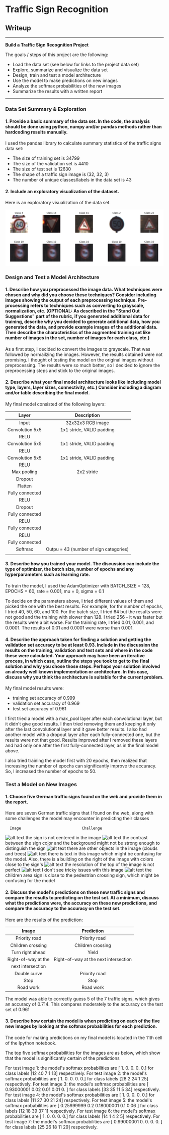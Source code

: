 # **Traffic Sign Recognition** 

## Writeup

---

**Build a Traffic Sign Recognition Project**

The goals / steps of this project are the following:
* Load the data set (see below for links to the project data set)
* Explore, summarize and visualize the data set
* Design, train and test a model architecture
* Use the model to make predictions on new images
* Analyze the softmax probabilities of the new images
* Summarize the results with a written report


[//]: # (Image References)

[image1]: ./dataset_exploration.png "Visualization"
[image2]: ./test_images/test_1.jpg "Traffic Sign 1"
[image3]: ./test_images/test_2.jpg "Traffic Sign 2"
[image4]: ./test_images/test_3.jpg "Traffic Sign 3"
[image5]: ./test_images/test_4.jpg "Traffic Sign 4"
[image6]: ./test_images/test_5.jpg "Traffic Sign 5"
[image7]: ./test_images/test_6.jpg "Traffic Sign 6"
[image8]: ./test_images/test_7.jpg "Traffic Sign 7"


---

### Data Set Summary & Exploration

#### 1. Provide a basic summary of the data set. In the code, the analysis should be done using python, numpy and/or pandas methods rather than hardcoding results manually.

I used the pandas library to calculate summary statistics of the traffic
signs data set:

* The size of training set is 34799
* The size of the validation set is 4410
* The size of test set is 12630
* The shape of a traffic sign image is (32, 32, 3)
* The number of unique classes/labels in the data set is 43

#### 2. Include an exploratory visualization of the dataset.

Here is an exploratory visualization of the data set.

![alt text][image1]

### Design and Test a Model Architecture

#### 1. Describe how you preprocessed the image data. What techniques were chosen and why did you choose these techniques? Consider including images showing the output of each preprocessing technique. Pre-processing refers to techniques such as converting to grayscale, normalization, etc. (OPTIONAL: As described in the "Stand Out Suggestions" part of the rubric, if you generated additional data for training, describe why you decided to generate additional data, how you generated the data, and provide example images of the additional data. Then describe the characteristics of the augmented training set like number of images in the set, number of images for each class, etc.)

As a first step, I decided to convert the images to grayscale. That was followed by normailzing the images. However, the results obtained were not promising. I thought of testing the model on the original images without preprocessing. The results were so much better, so I decided to ignore the preprocessing steps and stick to the original images.


#### 2. Describe what your final model architecture looks like including model type, layers, layer sizes, connectivity, etc.) Consider including a diagram and/or table describing the final model.

My final model consisted of the following layers:

| Layer         		|     Description	        					| 
|:---------------------:|:---------------------------------------------:| 
| Input         		| 32x32x3 RGB image   							| 
| Convolution 5x5     	| 1x1 stride, VALID padding 					|
| RELU					|												|
| Convolution 5x5     	| 1x1 stride, VALID padding 					|
| RELU					|												|
| Convolution 5x5     	| 1x1 stride, VALID padding 					|
| RELU					|												|
| Max pooling			| 2x2 stride 									|
| Dropout				| 												|
| Flatten		 	 	| 	 	 	 									|
| Fully connected		| 												|
| RELU					|												|
| Dropout				| 												|
| Fully connected		| 												|
| RELU					|												|
| Fully connected		| 												|
| RELU					|												|
| Fully connected		| 												|
| Softmax				| Outpu = 43 (number of sign categories)		|
|						|												|
 


#### 3. Describe how you trained your model. The discussion can include the type of optimizer, the batch size, number of epochs and any hyperparameters such as learning rate.

To train the model, I used the AdamOptimizer with BATCH_SIZE = 128, EPOCHS = 60, rate = 0.001, mu = 0, sigma = 0.1

To decide on the parameters above, I tried different values of them and picked the one with the best results. For example, for thr number of epochs, I tried 40, 50, 60, and 100. For the batch size, I tried 64 but the results were not good and the training with slower than 128. I tried 256 - it was faster but the results were a bit worse. For the training rate, I tried 0.01, 0.001, and 0.0001. The results of 0.01 and 0.0001 were worse than 0.001.

#### 4. Describe the approach taken for finding a solution and getting the validation set accuracy to be at least 0.93. Include in the discussion the results on the training, validation and test sets and where in the code these were calculated. Your approach may have been an iterative process, in which case, outline the steps you took to get to the final solution and why you chose those steps. Perhaps your solution involved an already well known implementation or architecture. In this case, discuss why you think the architecture is suitable for the current problem.

My final model results were:
* training set accuracy of 0.999
* validation set accuracy of 0.969 
* test set accuracy of 0.961

I first tried a model with a max_pool layer after each convolutional layer, but it didn't give good results. I then tried removing them and keeping it only after the last convolutional layer and it gave better results.
I also had another model with a dropout layer after each fully-connected one, but the results were not that good. Results improved after I removed these layers and had only one after the first fully-connected layer, as in the final model above.

I also tried training the model first with 20 epochs, then realized that increasing the number of epochs can significantly improve the accuracy. So, I increased the number of epochs to 50.


### Test a Model on New Images

#### 1. Choose five German traffic signs found on the web and provide them in the report. 

Here are seven German traffic signs that I found on the web, along with some challenges the model may encounter in predicting their classes

      Image                           Challenge

![alt text][image2]  the sign is not centered in the image
![alt text][image3]  the contrast between the sign color and the background might not be strong enough to distinguish the sign 
![alt text][image4]  there are other objects in the image (clouds and trees)
![alt text][image5]  there is text in this image which might be confusing for the model. Also, there is a building on the right                        of the image with colors close to the sign's
![alt text][image6]  the resolution of the top of the image is not perfect
![alt text][image7]  I don't see tricky issues with this image 
![alt text][image8]  the children area sign is close to the pedestrian crossing sign, which might be confusing for the model



#### 2. Discuss the model's predictions on these new traffic signs and compare the results to predicting on the test set. At a minimum, discuss what the predictions were, the accuracy on these new predictions, and compare the accuracy to the accuracy on the test set.

Here are the results of the prediction:

| Image			        |     Prediction	        					| 
|:---------------------:|:---------------------------------------------:| 
| Priority road   		| Priority road 								| 
| Children crossing 	| Children crossing 							|
| Turn right ahead 		| Yield 										|
| Right-of-way at the   | Right-of-way at the next intersection 		
  next intersection	    | 					 							|
| Double curve 			| Priority road 	 							|
| Stop 					| Stop      									|
| Road work 			| Road work      								|


The model was able to correctly guess 5 of the 7 traffic signs, which gives an accuracy of 0.714. This compares moderately to the accuracy on the test set of 0.961

#### 3. Describe how certain the model is when predicting on each of the five new images by looking at the softmax probabilities for each prediction. 

The code for making predictions on my final model is located in the 11th cell of the Ipython notebook.

The top five softmax probabilities for the images are as below, which show that the model is significantly certain of the predictions

For test image 1: the model's softmax probabilities are [ 1.  0.  0.  0.  0.] for class labels [12 40  7  1 13] respectively.
For test image 2: the model's softmax probabilities are [ 1.  0.  0.  0.  0.] for class labels [28  2 24  1 25] respectively.
For test image 3: the model's softmax probabilities are [ 0.93000001  0.02  0.01   0.01   0. ] for class labels [33 35 11  5 34] respectively.
For test image 4: the model's softmax probabilities are [ 1.  0.  0.  0.  0.] for class labels [11 27 30 21 24] respectively.
For test image 5: the model's softmax probabilities are [ 0.25999999  0.2   0.18000001  0.1   0.06 ] for class labels [12 18 39 37  1] respectively.
For test image 6: the model's softmax probabilities are [ 1.  0.  0.  0.  0.] for class labels [14  1  4  2  5] respectively.
For test image 7: the model's softmax probabilities are [ 0.99000001  0.   0.   0.    0. ] for class labels [25 26 18 11 29] respectively.


